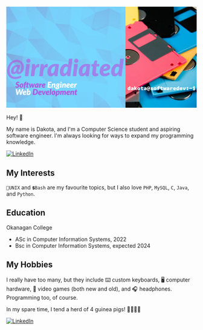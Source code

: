 
![banner](./ghprofilev3.png)

Hey! 👋 

My name is Dakota, and I'm a Computer Science student and aspiring software engineer.  I'm always looking for ways to expand my programming knowledge.

[![LinkedIn](https://img.shields.io/badge/LinkedIn-0077B5?style=for-the-badge&logo=linkedin&logoColor=white)](https://www.linkedin.com/in/dakota-flath/)


## My Interests

`🐧UNIX` and `💲Bash` are my favourite topics, but I also love `PHP`, `MySQL`, `C`, `Java`, and `Python`.

## Education

Okanagan College
- ASc in Computer Information Systems, 2022
- Bsc in Computer Information Systems, expected 2024

## My Hobbies

I really have too many, but they include ⌨️ custom keyboards, 
🖥️ computer hardware, 👾 video games (both new and old), and 
🎧 headphones. Programming too, of course.

In my spare time, I tend a herd of 4 guinea pigs! 🐹🐹🐹🐹

[![LinkedIn](https://img.shields.io/badge/Steam-000000?style=for-the-badge&logo=steam&logoColor=white)](https://steamcommunity.com/id/meowacat/)



<!-- 
dropdown box

<details>
    <summary>📃 Resume</summary>
    hello world
</details>
-->